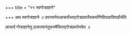 +++
title = "११ स्वगोत्राज्ञाने"

+++
अथ स्वगोत्राज्ञाने ॥ उपनयनेयआचार्यंस्तद्गोत्रप्रवररैवकर्माणिविवाहाविवाहौचेति

आचार्य गोत्राज्ञानेतु दत्वात्मानंतुकस्मैचित्तद्गोत्रप्रवरोभवेत ॥

